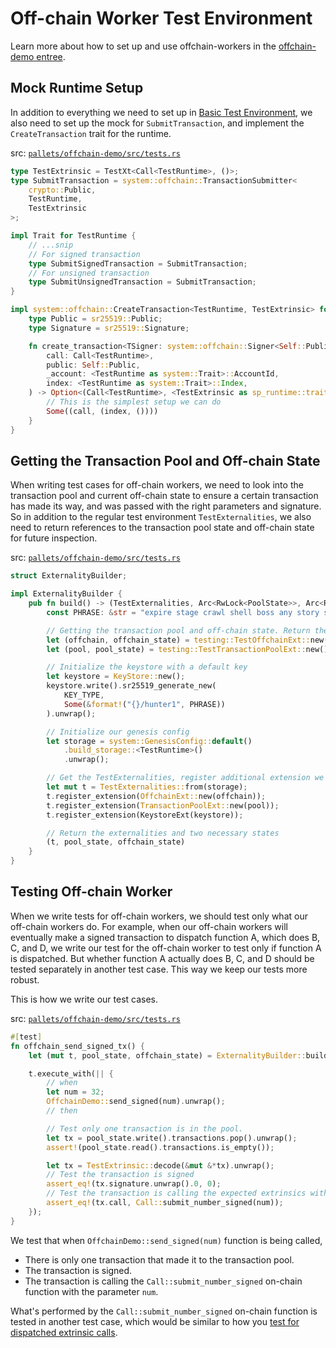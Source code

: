 # Off-chain Worker Test Environment

Learn more about how to set up and use offchain-workers in the
[offchain-demo entree](../off-chain-workers/index.md).

## Mock Runtime Setup

In addition to everything we need to set up in [Basic Test Environment](./mock.md), we also need to
set up the mock for `SubmitTransaction`, and implement the `CreateTransaction` trait for the
runtime.

src:
[`pallets/offchain-demo/src/tests.rs`](https://github.com/substrate-developer-hub/recipes/tree/master/pallets/offchain-demo/src/tests.rs)

```rust
type TestExtrinsic = TestXt<Call<TestRuntime>, ()>;
type SubmitTransaction = system::offchain::TransactionSubmitter<
	crypto::Public,
	TestRuntime,
	TestExtrinsic
>;

impl Trait for TestRuntime {
	// ...snip
	// For signed transaction
	type SubmitSignedTransaction = SubmitTransaction;
	// For unsigned transaction
	type SubmitUnsignedTransaction = SubmitTransaction;
}

impl system::offchain::CreateTransaction<TestRuntime, TestExtrinsic> for TestRuntime {
	type Public = sr25519::Public;
	type Signature = sr25519::Signature;

	fn create_transaction<TSigner: system::offchain::Signer<Self::Public, Self::Signature>> (
		call: Call<TestRuntime>,
		public: Self::Public,
		_account: <TestRuntime as system::Trait>::AccountId,
		index: <TestRuntime as system::Trait>::Index,
	) -> Option<(Call<TestRuntime>, <TestExtrinsic as sp_runtime::traits::Extrinsic>::SignaturePayload)> {
		// This is the simplest setup we can do
		Some((call, (index, ())))
	}
}
```

## Getting the Transaction Pool and Off-chain State

When writing test cases for off-chain workers, we need to look into the transaction pool and current
off-chain state to ensure a certain transaction has made its way, and was passed with the right
parameters and signature. So in addition to the regular test environment `TestExternalities`, we
also need to return references to the transaction pool state and off-chain state for future
inspection.

src:
[`pallets/offchain-demo/src/tests.rs`](https://github.com/substrate-developer-hub/recipes/tree/master/pallets/offchain-demo/src/tests.rs)

```rust
struct ExternalityBuilder;

impl ExternalityBuilder {
	pub fn build() -> (TestExternalities, Arc<RwLock<PoolState>>, Arc<RwLock<OffchainState>>) {
		const PHRASE: &str = "expire stage crawl shell boss any story swamp skull yellow bamboo copy";

		// Getting the transaction pool and off-chain state. Return them for future inspection.
		let (offchain, offchain_state) = testing::TestOffchainExt::new();
		let (pool, pool_state) = testing::TestTransactionPoolExt::new();

		// Initialize the keystore with a default key
		let keystore = KeyStore::new();
		keystore.write().sr25519_generate_new(
			KEY_TYPE,
			Some(&format!("{}/hunter1", PHRASE))
		).unwrap();

		// Initialize our genesis config
		let storage = system::GenesisConfig::default()
			.build_storage::<TestRuntime>()
			.unwrap();

		// Get the TestExternalities, register additional extension we just set up
		let mut t = TestExternalities::from(storage);
		t.register_extension(OffchainExt::new(offchain));
		t.register_extension(TransactionPoolExt::new(pool));
		t.register_extension(KeystoreExt(keystore));

		// Return the externalities and two necessary states
		(t, pool_state, offchain_state)
	}
}
```

## Testing Off-chain Worker

When we write tests for off-chain workers, we should test only what our off-chain workers do. For
example, when our off-chain workers will eventually make a signed transaction to dispatch function
A, which does B, C, and D, we write our test for the off-chain worker to test only if function A is
dispatched. But whether function A actually does B, C, and D should be tested separately in another
test case. This way we keep our tests more robust.

This is how we write our test cases.

src:
[`pallets/offchain-demo/src/tests.rs`](https://github.com/substrate-developer-hub/recipes/tree/master/pallets/offchain-demo/src/tests.rs)

```rust
#[test]
fn offchain_send_signed_tx() {
	let (mut t, pool_state, offchain_state) = ExternalityBuilder::build();

	t.execute_with(|| {
		// when
		let num = 32;
		OffchainDemo::send_signed(num).unwrap();
		// then

		// Test only one transaction is in the pool.
		let tx = pool_state.write().transactions.pop().unwrap();
		assert!(pool_state.read().transactions.is_empty());

		let tx = TestExtrinsic::decode(&mut &*tx).unwrap();
		// Test the transaction is signed
		assert_eq!(tx.signature.unwrap().0, 0);
		// Test the transaction is calling the expected extrinsics with expected parameters
		assert_eq!(tx.call, Call::submit_number_signed(num));
	});
}
```

We test that when `OffchainDemo::send_signed(num)` function is being called,

-   There is only one transaction that made it to the transaction pool.
-   The transaction is signed.
-   The transaction is calling the `Call::submit_number_signed` on-chain function with the parameter
    `num`.

What's performed by the `Call::submit_number_signed` on-chain function is tested in another test
case, which would be similar to how you [test for dispatched extrinsic calls](./common.md).
